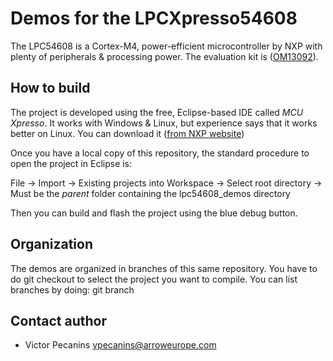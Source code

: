 # Demos for the LPCXpresso54608

The LPC54608 is a Cortex-M4, power-efficient microcontroller by NXP with plenty 
of peripherals & processing power. The evaluation kit is ([OM13092](https://www.nxp.com/support/developer-resources/hardware-development-tools/lpcxpresso-boards/lpcxpresso-development-board-for-lpc5460x-mcus:OM13092)). 

## How to build

The project is developed using the free, Eclipse-based IDE called 
*MCU Xpresso*. It works with Windows & Linux, but experience says that it works
better on Linux. You can download it ([from NXP website](https://www.nxp.com/support/developer-resources/software-development-tools/mcuxpresso-software-and-tools/mcuxpresso-integrated-development-environment-ide:MCUXpresso-IDE))

Once you have a local copy of this repository, the standard procedure to open the
project in Eclipse is:

File -> Import -> Existing projects into Workspace -> Select root directory -> Must be the *parent* folder containing the lpc54608_demos directory

Then you can build and flash the project using the blue debug button.

## Organization

The demos are organized in branches of this same repository. You have to do git checkout <branch> to select the project you want to compile.
You can list branches by doing: git branch

## Contact author

- Victor Pecanins <vpecanins@arroweurope.com>

